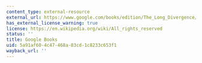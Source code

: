 ```yaml
---
content_type: external-resource
external_url: https://www.google.com/books/edition/The_Long_Divergence/cJDfL_DR9GMC?hl=en&gbpv=1
has_external_license_warning: true
license: https://en.wikipedia.org/wiki/All_rights_reserved
status: ''
title: Google Books
uid: 5a91af60-4c47-468a-83cd-1c8233c653f1
wayback_url: ''
---
```

